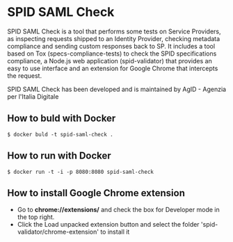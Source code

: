 # SPID SAML Check

SPID SAML Check is a tool that performs some tests on Service Providers, as inspecting requests shipped to an Identity Provider, checking metadata compliance and sending custom responses back to SP. It includes a tool based on Tox (specs-compliance-tests) to check the SPID specifications compliance, a Node.js web application (spid-validator) that provides an easy to use interface and an extension for Google Chrome that intercepts the request.

SPID SAML Check has been developed and is maintained by AgID - Agenzia per l'Italia Digitale

## How to buld with Docker

```
$ docker buld -t spid-saml-check .
```

## How to run with Docker

```
$ docker run -t -i -p 8080:8080 spid-saml-check
```

## How to install Google Chrome extension
- Go to **chrome://extensions/** and check the box for Developer mode in the top right.
- Click the Load unpacked extension button and select the folder 'spid-validator/chrome-extension' to install it

